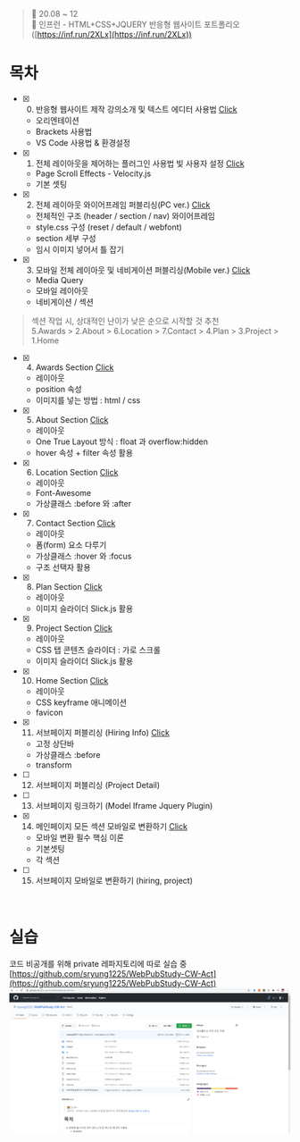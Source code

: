 ﻿> 👑  20.08 ~ 12 <br>
> 🧩 인프런 - HTML+CSS+JQUERY 반응형 웹사이트 포트폴리오 ([https://inf.run/2XLx](https://inf.run/2XLx))

# 목차
- [x] 0. 반응형 웹사이트 제작 강의소개 및 텍스트 에디터 사용법 [Click](https://github.com/sryung1225/WebPubStudy-CW/blob/master/0.%20%EB%B0%98%EC%9D%91%ED%98%95%20%EC%9B%B9%EC%82%AC%EC%9D%B4%ED%8A%B8%20%EC%A0%9C%EC%9E%91%20%EA%B0%95%EC%9D%98%EC%86%8C%EA%B0%9C%20%EB%B0%8F%20%ED%85%8D%EC%8A%A4%ED%8A%B8%20%EC%97%90%EB%94%94%ED%84%B0%20%EC%82%AC%EC%9A%A9%EB%B2%95.md)
   - 오리엔테이션
   - Brackets 사용법
   - VS  Code 사용법 & 환경설정
- [x] 1. 전체 레이아웃을 제어하는 플러그인 사용법 빛 사용자 설정 [Click](https://github.com/sryung1225/WebPubStudy-CW/blob/master/1.%20%EC%A0%84%EC%B2%B4%20%EB%A0%88%EC%9D%B4%EC%95%84%EC%9B%83%EC%9D%84%20%EC%A0%9C%EC%96%B4%ED%95%98%EB%8A%94%20%ED%94%8C%EB%9F%AC%EA%B7%B8%EC%9D%B8%20%EC%82%AC%EC%9A%A9%EB%B2%95%20%EB%B0%8F%20%EC%82%AC%EC%9A%A9%EC%9E%90%20%EC%84%A4%EC%A0%95.md)
   - Page Scroll Effects - Velocity.js
   - 기본 셋팅
- [x] 2. 전체 레이아웃 와이어프레임 퍼블리싱(PC ver.) [Click](https://github.com/sryung1225/WebPubStudy-CW/blob/master/2.%20%EC%A0%84%EC%B2%B4%20%EB%A0%88%EC%9D%B4%EC%95%84%EC%9B%83%20%EC%99%80%EC%9D%B4%EC%96%B4%ED%94%84%EB%A0%88%EC%9E%84%20%ED%8D%BC%EB%B8%94%EB%A6%AC%EC%8B%B1(PC%20ver.).md)
   - 전체적인 구조 (header / section / nav) 와이어프레임
   - style.css 구성 (reset / default / webfont)
   - section 세부 구성
   - 임시 이미지 넣어서 틀 잡기
- [x] 3. 모바일 전체 레이아웃 및 네비게이션 퍼블리싱(Mobile ver.) [Click](https://github.com/sryung1225/WebPubStudy-CW/blob/master/3.%20%EB%AA%A8%EB%B0%94%EC%9D%BC%20%EC%A0%84%EC%B2%B4%20%EB%A0%88%EC%9D%B4%EC%95%84%EC%9B%83%20%EB%B0%8F%20%EB%84%A4%EB%B9%84%EA%B2%8C%EC%9D%B4%EC%85%98%20%ED%8D%BC%EB%B8%94%EB%A6%AC%EC%8B%B1%28Mobile%20ver.%29.md)
   - Media Query
   - 모바일 레이아웃
   - 네비게이션 / 섹션 

> 섹션 작업 시, 상대적인 난이가 낮은 순으로 시작할 것 추천<br>
> 5.Awards > 2.About > 6.Location > 7.Contact > 4.Plan > 3.Project > 1.Home

- [x] 4. Awards Section [Click](https://github.com/sryung1225/WebPubStudy-CW/blob/master/4.%20Awards%20%EC%84%B9%EC%85%98%20%EC%83%81%EC%84%B8%20%ED%8D%BC%EB%B8%94%EB%A6%AC%EC%8B%B1.md)
   - 레이아웃
   - position 속성
   - 이미지를 넣는 방법 : html / css
- [x] 5. About Section [Click](https://github.com/sryung1225/WebPubStudy-CW/blob/master/5.%20About%20%EC%84%B9%EC%85%98%20%EC%83%81%EC%84%B8%20%ED%8D%BC%EB%B8%94%EB%A6%AC%EC%8B%B1.md)
   - 레이아웃
   - One True Layout 방식 : float 과 overflow:hidden
   - hover 속성 + filter 속성 활용
- [x] 6. Location Section [Click](https://github.com/sryung1225/WebPubStudy-CW/blob/master/6.%20Location%20%EC%84%B9%EC%85%98%20%EC%83%81%EC%84%B8%20%ED%8D%BC%EB%B8%94%EB%A6%AC%EC%8B%B1.md)
   - 레이아웃
   - Font-Awesome
   - 가상클래스 :before 와 :after
- [x] 7. Contact Section [Click](https://github.com/sryung1225/WebPubStudy-CW/blob/master/7.%20Contact%20%EC%84%B9%EC%85%98%20%EC%83%81%EC%84%B8%20%ED%8D%BC%EB%B8%94%EB%A6%AC%EC%8B%B1.md)
   - 레이아웃
   - 폼(form) 요소 다루기
   - 가상클래스 :hover 와 :focus
   - 구조 선택자 활용
- [x] 8. Plan Section [Click](https://github.com/sryung1225/WebPubStudy-CW/blob/master/8.%20Plan%20%EC%84%B9%EC%85%98%20%EC%83%81%EC%84%B8%20%ED%8D%BC%EB%B8%94%EB%A6%AC%EC%8B%B1.md)
   - 레이아웃
   - 이미지 슬라이더 Slick.js 활용
- [x] 9. Project Section [Click](https://github.com/sryung1225/WebPubStudy-CW/blob/master/9.%20Project%20%EC%84%B9%EC%85%98%20%EC%83%81%EC%84%B8%20%ED%8D%BC%EB%B8%94%EB%A6%AC%EC%8B%B1.md)
   - 레이아웃
   - CSS 탭 콘텐츠 슬라이더 : 가로 스크롤
   - 이미지 슬라이더 Slick.js  활용
- [x] 10. Home Section [Click](https://github.com/sryung1225/WebPubStudy-CW/blob/master/10.%20Home%20%EC%84%B9%EC%85%98%20%EC%83%81%EC%84%B8%20%ED%8D%BC%EB%B8%94%EB%A6%AC%EC%8B%B1.md)
    - 레이아웃
    - CSS keyframe 애니메이션
    - favicon
- [x] 11. 서브페이지 퍼블리싱 (Hiring Info) [Click](https://github.com/sryung1225/WebPubStudy-CW/blob/master/11.%20%EC%84%9C%EB%B8%8C%ED%8E%98%EC%9D%B4%EC%A7%80%20Hiring%20%ED%8D%BC%EB%B8%94%EB%A6%AC%EC%8B%B1.md)
	- 고정 상단바
	- 가상클래스 :before
	- transform
- [ ] 12. 서브페이지 퍼블리싱 (Project Detail)
- [ ] 13. 서브페이지 링크하기 (Model Iframe Jquery Plugin)
- [x] 14. 메인페이지 모든 섹션 모바일로 변환하기 [Click](https://github.com/sryung1225/WebPubStudy-CW/blob/master/14.%20%EB%A9%94%EC%9D%B8%ED%8E%98%EC%9D%B4%EC%A7%80%20%EB%AA%A8%EB%93%A0%20%EC%84%B9%EC%85%98%20%EB%AA%A8%EB%B0%94%EC%9D%BC%EB%A1%9C%20%EB%B3%80%ED%99%98.md)
	- 모바일 변환 필수 핵심 이론
	- 기본셋팅
	- 각 섹션
- [ ] 15. 서브페이지 모바일로 변환하기 (hiring, project)

<br>

# 실습
코드 비공개를 위해 private 레파지토리에 따로 실습 중<br>
[https://github.com/sryung1225/WebPubStudy-CW-Act](https://github.com/sryung1225/WebPubStudy-CW-Act)
![실습](Img/0.PNG)<br>

